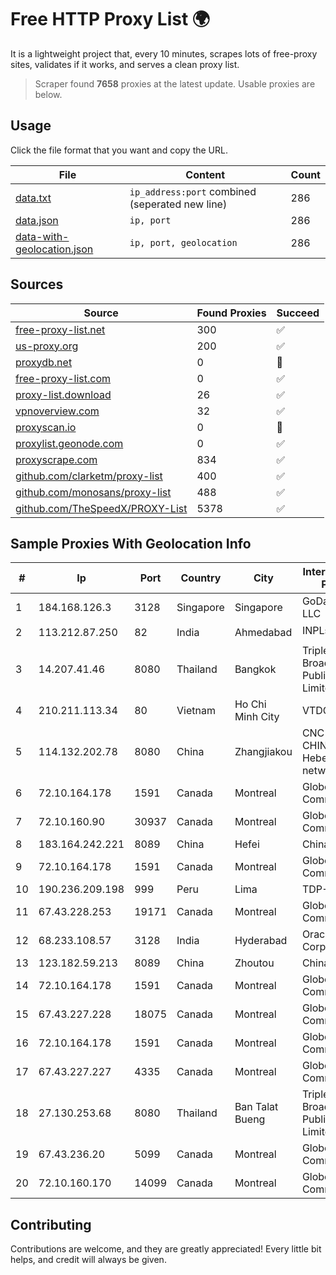 
# Free HTTP Proxy List 🌍

It is a lightweight project that, every 10 minutes, scrapes lots of free-proxy sites, validates if it works, and serves a clean proxy list.


> Scraper found **7658** proxies at the latest update. Usable proxies are below.

## Usage

Click the file format that you want and copy the URL.


|File|Content|Count|
|----|-------|-----|
|[data.txt](https://raw.githubusercontent.com/themiralay/Proxy-List-World/master/data.txt)|`ip_address:port` combined (seperated new line)|286|
|[data.json](https://raw.githubusercontent.com/themiralay/Proxy-List-World/master/data.json)|`ip, port`|286|
|[data-with-geolocation.json](https://raw.githubusercontent.com/themiralay/Proxy-List-World/master/data-with-geolocation.json)|`ip, port, geolocation`|286|

## Sources

|Source|Found Proxies|Succeed|
|------|-------------|-------|
|[free-proxy-list.net](https://free-proxy-list.net)|300|✅|
|[us-proxy.org](https://www.us-proxy.org)|200|✅|
|[proxydb.net](http://proxydb.net)|0|🚫|
|[free-proxy-list.com](https://free-proxy-list.com/?page=&port=&type%5B%5D=http&type%5B%5D=https&up_time=0&search=Search)|0|✅|
|[proxy-list.download](https://www.proxy-list.download/HTTP)|26|✅|
|[vpnoverview.com](https://vpnoverview.com/privacy/anonymous-browsing/free-proxy-servers)|32|✅|
|[proxyscan.io](https://www.proxyscan.io)|0|🚫|
|[proxylist.geonode.com](https://proxylist.geonode.com/api/proxy-list?limit=300&page=1&sort_by=lastChecked&sort_type=desc&protocols=http,https)|0|✅|
|[proxyscrape.com](https://api.proxyscrape.com/v2/?request=displayproxies&protocol=http&timeout=10000&country=all&ssl=all&anonymity=all)|834|✅|
|[github.com/clarketm/proxy-list](https://raw.githubusercontent.com/clarketm/proxy-list/master/proxy-list-raw.txt)|400|✅|
|[github.com/monosans/proxy-list](https://raw.githubusercontent.com/monosans/proxy-list/main/proxies/http.txt)|488|✅|
|[github.com/TheSpeedX/PROXY-List](https://raw.githubusercontent.com/TheSpeedX/PROXY-List/master/http.txt)|5378|✅|


## Sample Proxies With Geolocation Info

|#|Ip|Port|Country|City|Internet Service Provider|
|-|--|----|-------|----|-------------------------|
|1|184.168.126.3|3128|Singapore|Singapore|GoDaddy.com, LLC|
|2|113.212.87.250|82|India|Ahmedabad|INPLs|
|3|14.207.41.46|8080|Thailand|Bangkok|Triple T Broadband Public Company Limited|
|4|210.211.113.34|80|Vietnam|Ho Chi Minh City|VTDC|
|5|114.132.202.78|8080|China|Zhangjiakou|CNC Group CHINA169 Hebei Province network|
|6|72.10.164.178|1591|Canada|Montreal|GloboTech Communications|
|7|72.10.160.90|30937|Canada|Montreal|GloboTech Communications|
|8|183.164.242.221|8089|China|Hefei|Chinanet|
|9|72.10.164.178|1591|Canada|Montreal|GloboTech Communications|
|10|190.236.209.198|999|Peru|Lima|TDP-GRS|
|11|67.43.228.253|19171|Canada|Montreal|GloboTech Communications|
|12|68.233.108.57|3128|India|Hyderabad|Oracle Corporation|
|13|123.182.59.213|8089|China|Zhoutou|China Telecom|
|14|72.10.164.178|1591|Canada|Montreal|GloboTech Communications|
|15|67.43.227.228|18075|Canada|Montreal|GloboTech Communications|
|16|72.10.164.178|1591|Canada|Montreal|GloboTech Communications|
|17|67.43.227.227|4335|Canada|Montreal|GloboTech Communications|
|18|27.130.253.68|8080|Thailand|Ban Talat Bueng|Triple T Broadband Public Company Limited|
|19|67.43.236.20|5099|Canada|Montreal|GloboTech Communications|
|20|72.10.160.170|14099|Canada|Montreal|GloboTech Communications|



## Contributing

Contributions are welcome, and they are greatly appreciated! Every
little bit helps, and credit will always be given.


